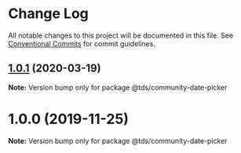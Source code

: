 # Change Log

All notable changes to this project will be documented in this file.
See [Conventional Commits](https://conventionalcommits.org) for commit guidelines.

## [1.0.1](https://github.com/telus/tds-community/compare/@tds/community-date-picker@1.0.0...@tds/community-date-picker@1.0.1) (2020-03-19)

**Note:** Version bump only for package @tds/community-date-picker





# 1.0.0 (2019-11-25)

**Note:** Version bump only for package @tds/community-date-picker
